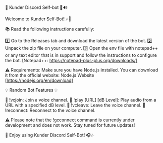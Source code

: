 
🤖 Kunder Discord Self-bot 🎵🔊

Welcome to Kunder Self-Bot! 🎶🎉

📚 Read the following instructions carefully:

1️⃣ Go to the Releases tab and download the latest version of the bot.
2️⃣ Unpack the zip file on your computer.
3️⃣ Open the env file with notepad++ or any text editor that is in support and follow the instructions to configure the bot. [Notepad++: https://notepad-plus-plus.org/downloads/]

⚠️ Requirements:
Make sure you have Node.js installed. You can download it from the official website: Node.js Website [https://nodejs.org/en/download]

💡 Random Bot Features 💡

🔸 !vcjoin: Join a voice channel.
🔸 !play [URL] [dB Level]: Play audio from a URL with a specified dB level.
🔸 !vcleave: Leave the voice channel.
🔸 !reconnect: Reconnect to the voice channel.

⚠️ Please note that the !gcconnect command is currently under development and does not work. Stay tuned for future updates!

🎊 Enjoy using Kunder Discord Self-Bot! 🎧🎶
